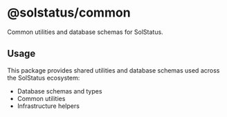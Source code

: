 # @solstatus/common

Common utilities and database schemas for SolStatus.

## Usage

This package provides shared utilities and database schemas used across the SolStatus ecosystem:

- Database schemas and types
- Common utilities
- Infrastructure helpers
